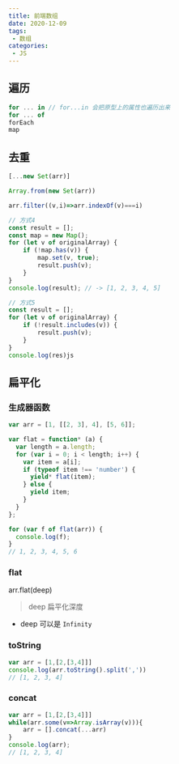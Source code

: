 ```yaml
---
title: 前端数组
date: 2020-12-09
tags:
 - 数组
categories: 
 - JS
---
```


## 遍历

```js
for ... in // for...in 会把原型上的属性也遍历出来
for ... of
forEach
map
```

## 去重

```js
[...new Set(arr)]
```

```js
Array.from(new Set(arr))
```

```js
arr.filter((v,i)=>arr.indexOf(v)===i)
```

```js
// 方式4
const result = [];
const map = new Map();
for (let v of originalArray) {
    if (!map.has(v)) {
        map.set(v, true);
        result.push(v);
    }
}
console.log(result); // -> [1, 2, 3, 4, 5]

// 方式5
const result = [];
for (let v of originalArray) {
    if (!result.includes(v)) {
        result.push(v);
    }
}
console.log(res)js
```



## 扁平化

### 生成器函数

```js
var arr = [1, [[2, 3], 4], [5, 6]];

var flat = function* (a) {
  var length = a.length;
  for (var i = 0; i < length; i++) {
    var item = a[i];
    if (typeof item !== 'number') {
      yield* flat(item);
    } else {
      yield item;
    }
  }
};

for (var f of flat(arr)) {
  console.log(f);
}
// 1, 2, 3, 4, 5, 6
```

### flat

arr.flat(deep)

> deep 扁平化深度

- deep 可以是 `Infinity`

### toString

```js
var arr = [1,[2,[3,4]]]
console.log(arr.toString().split(','))
// [1, 2, 3, 4]
```

### concat

```js
var arr = [1,[2,[3,4]]]
while(arr.some(v=>Array.isArray(v))){
	arr = [].concat(...arr)
}
console.log(arr);
// [1, 2, 3, 4]
```

